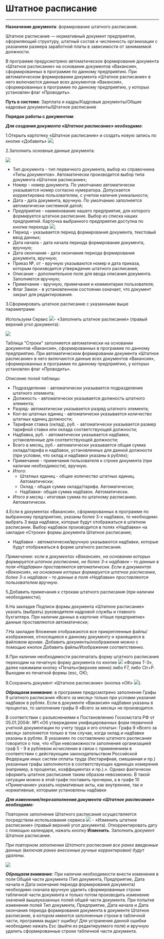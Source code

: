 ﻿# Штатное расписание
 _ _ _ _ _ _

**Назначение документа**: формирование штатного расписания.

Штатное расписание — нормативный документ предприятия, оформляющий структуру, штатный состав и численность организации с указанием размера заработной платы в зависимости от занимаемой должности.

В программе предусмотрено автоматическое формирование документа «Штатное расписание» на основании документов «Вакансия», сформированных в программе по данному предприятию. При автоматическом формировании документа «Штатное расписание» в него включаются данные всех документов «Вакансия», сформированных в программе по данному предприятию, у которых установлен флаг «Проводить».

**Путь в системе**: Зарплата и кадры/Кадровые документы/Общие кадровые документы/Штатное расписание


**Порядок работы с документом**:

***Для создания документа «Штатное расписание» необходимо***:

1.Открыть картотеку «Штатное расписание» и создать новую запись по кнопке «Добавить» ![](topic:Com.AddFiles.Btn_Add.png);

2.Заполнить основные данные документа:

![](topic:.AddFiles.Screenshot_12005.jpg)

* Тип документа - тип первичного документа, выбор из справочника «Типы документов». Автоматически производится выбор типа документа «Штатное расписание»;
* Номер - номер документа. По умолчанию автоматически указывается номер согласно нумератора. Допускается корректировка пользователем, с учетом наличия уникальности;
* Дата - дата документа, вручную. По умолчанию заполняется автоматически системной датой;
* Предприятие - наименование нашего предприятия, для которого формируется штатное расписание. Выбор из списка наших предприятий. Карточка выбранного предприятия доступна по кнопке перехода ![](topic:Com.AddFiles.Btn_go.png);
* Период - указывается период формирования документа, текстовый ввод данных;
* Дата начала - дата начала периода формирования документа, вручную;
* Дата окончания - дата окончания периода формирования документа, вручную;
* Приказ №, от - вручную указываются номер и дата приказа, которым производится утверждение штатного расписания;
* Описание - дополнительное поле для ввода описания документа. Заполняется вручную;
* Примечание - вручную, примечания и комментарии пользователя;
* Флаг Замок - в установленном состоянии означает, что документ закрыт для редактирования.

3.Сформировать штатное расписание с указанными выше параметрами:

 Используем Сервис ![](topic:Com.AddFiles.Buttons.Btn_Services.png)-  «Заполнить штатное расписание» (правый верхний угол документа):

 ![](topic:.AddFiles.Screenshot_12004.jpg)

Таблица "Строки" заполняется автоматически на основании документов «Вакансия», сформированных в программе по данному предприятию. При автоматическом формировании документа «Штатное расписание» в него включаются данные всех документов «Вакансия», сформированных в программе по данному предприятию, у которых установлен флаг «Проводить».

*Описание полей таблицы:*

* Подразделение - автоматически указывается подразделение штатного элемента;
* Должность - автоматически указывается должность штатного элемента;
* Разряд- автоматически указывается разряд штатного элемента;
* Кол-во штатных единиц - автоматически указывается количество штатных единиц должности;
* Тарифная ставка (оклад), руб. - автоматически указывается размер тарифной ставки или оклада соответствующей должности;
* Надбавка, руб. - автоматически указывается надбавки, установленные для соответствующей должности;
* Всего в месяц, руб.- автоматически указывается общая сумма оклада/тарифа и надбавок, установленных для данной должности (при условии, что оклад и надбавки указаны в рублях);
* Примечание - примечания пользователя к строке документа (при наличии необходимости), вручную.
* *Итого*:
     * Штатных единиц - общее количество штатных единиц. Автоматически;
     * Оклад - общая сумма оклада/тарифа. Автоматически;
     * Надбавки- общая сумма надбавок. Автоматически.
* *Итого в месяц* - итоговая сумма по штатному расписанию. Автоматически.


4.Если в документах «Вакансия», сформированных в программе по выбранному предприятию, указаны более 3-х надбавок, то необходимо выбрать 3 вида надбавок, которые будут отображаться в штатном расписании. Выбор надбавок производится в полях «Надбавки» на закладке «Строки» формы документа Штатное расписание;


* Надбавки - автоматически/вручную указываются надбавки, которые будут отображаться в форме штатного расписания.

*Примечание:* *если в документах «Вакансия», на основании которых формируется штатное расписание, не более 3-х надбавок – то данные в поля «Надбавки» проставляются автоматически.*
*Если в документах «Вакансия», на основании которых формируется штатное расписание, более 3-х надбавок – то данные в поля «Надбавки» проставляются пользователем вручную.*

5.Добавить примечания к строкам штатного расписания (при наличии необходимости);

6.На закладке Подписи формы документа «Штатное расписание» указать (выбрать) руководителя кадровой службы и главного бухгалтера. При наличии данных в карточке «Наше предприятие» данные проставляются автоматически;

7.На закладке Вложения отображаются все прикрепленные файлы/изображения, относящиеся к данному документу и хранящиеся в файловом архиве. Добавить документы/изображения можно с помощью кнопок Добавить файлы/Изображения соответственно.

8.При наличии необходимости распечатать форму штатного расписания переходим на печатную форму документа по кнопке ![](topic:Com.AddFiles.Btn_Graf.png) «Форма Т-3», далее нажимаем кнопку «Печать»(верхнее меню) либо F7, либо Ctr+P. Выходим из печатной формы (esc, ОК);

9.Сохранить документ «Штатное расписание» (кнопка «ОК» ![](topic:Com.AddFiles.Btn_OK.png)).

***Обращаем внимание***: в программе предусмотрено заполнение Графы 9 штатного расписания «Всего за месяц» только при условии указания надбавок в рублях. Если в документе «Вакансия» надбавки указаны в процентах, то заполнение графы 9 «Всего за месяц» не производится.

В соответствии с разъяснениями к Постановлению Госкомстата РФ от 05.01.2004г. №1 «Об утверждении унифицированных форм первичной учетной документации по учету труда и его оплаты»: Графа 9 «Всего за месяц» заполняется только в том случае, когда оклад и надбавки указаны в рублях. В указаниях по составлению штатного расписания говорится о том, что «При невозможности заполнения организацией граф 5 - 9 в рублевом исчислении в связи с применением в соответствии с действующим законодательством Российской Федерации иных систем оплаты труда (бестарифная, смешанная и пр.) указанные графы заполняются в соответствующих единицах измерения (например, в процентах, коэффициентах и пр.).». Однако фактически оформить штатное расписание таким образом невозможно. В такой ситуации можно в этой графе поставить прочерки, а в графе 10 «Примечание» указать нормативные акты, как внутренние, так и нормативные, которыми установлены надбавки

***Для изменения/перезаполнения  документа «Штатное расписание» необходимо***:

Повторное заполнение Штатного расписания осуществляется посредством использования сервиса ![](topic:Com.AddFiles.Buttons.Btn_Services.png) -  «Изменить штатное расписание» (правый верхний угол документа).
Откорректировать дату с помощью календаря, нажать кнопку **Изменить**. Заполнить документ Штатное расписание.

*При повторном заполнении Штатного расписания все ранее введенные данные (включая ранее внесенные ручные корректировки) будут удалены.*

![](topic:.AddFiles.Screenshot_12006.jpg)

***Обращаем внимание***:
При наличии необходимости внести изменения в поля Общей части документа (Тип документа, Предприятие, Дата начала и Дата окончания периода формирования документа) необходимо сначала вручную удалить сформированные строки табличной части документа и только потом производить изменение значений вышеуказанных полей общей части документа. 
При попытке изменения полей Тип документа, Предприятие, Дата начала и Дата окончания периода формирования документа в документе Штатное расписание, в котором имеются заполненные строки в табличной части, программа выдаст ошибку! Для устранения данной ошибки необходимо нажать Esc (выйти из редактируемого поля) и вручную удалить сформированные строки табличной части документа.



